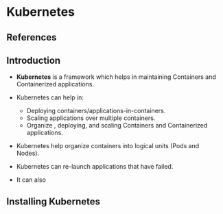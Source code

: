 # Kubernetes

## References


## Introduction

* **Kubernetes** is a framework which helps in maintaining Containers and Containerized applications.

* Kubernetes can help in:
	* Deploying containers/applications-in-containers.
	* Scaling applications over multiple containers.
	* Organize 
, deploying, and scaling Containers and Containerized applications.
* Kubernetes help organize containers into logical units (Pods and Nodes).
* Kubernetes can re-launch applications that have failed.
* It can also


## Installing Kubernetes

